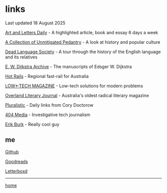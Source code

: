 # links

Last updated 18 August 2025

[Art and Letters Daily](https://aldaily.com) - A highlighted article, book and essay 6 days a week

[A Collection of Unmitigated Pedantry](https://acoup.blog) - A look at history and popular culture

[Dead Language Society](https://www.deadlanguagesociety.com/) - A tour through the history of the English language and its relatives

[E. W. Dijkstra Archive](https://cs.utexas.edu/~EWD/welcome.html) - The manuscripts of Edsger W. Dijkstra

[Hot Rails](https://hotrails.net/) - Regional fast-rail for Australia

[LOW←TECH MAGAZINE](https://solar.lowtechmagazine.com/) - Low-tech solutions for modern problems

[Overland Literary Journal](https://overland.org.au/) - Australia's oldest radical literary magazine

[Pluralistic](https://pluralistic.net/) - Daily links from Cory Doctorow

[404 Media](https://404media.co) - Investigative tech journalism

[Erik Burk](https://erikburk.neocities.org/) - Really cool guy

## me

[Github](https://github.com/maxedahlgren)

[Goodreads](https://goodreads.com/user/show/110714051-max)

[Letterboxd](https://letterboxd.com/maxeda/)

---

[home](index.html)
